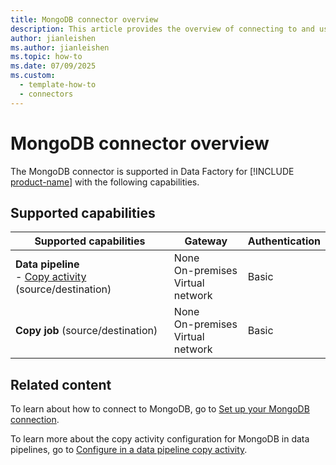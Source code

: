 ```yaml
---
title: MongoDB connector overview
description: This article provides the overview of connecting to and using MongoDB data in Data Factory.
author: jianleishen
ms.author: jianleishen
ms.topic: how-to
ms.date: 07/09/2025
ms.custom:
  - template-how-to
  - connectors
---
```


# MongoDB connector overview

The MongoDB connector is supported in Data Factory for [!INCLUDE [product-name](../includes/product-name.md)] with the following capabilities.

## Supported capabilities

| Supported capabilities                                                                 | Gateway                        | Authentication   |
|----------------------------------------------------------------------------------------|--------------------------------|------------------|
| **Data pipeline** <br>- [Copy activity](connector-mongodb-copy-activity.md) (source/destination)                            | None<br> On-premises<br> Virtual network | Basic           |
| **Copy job** (source/destination)                                                     | None<br> On-premises<br> Virtual network | Basic           |

## Related content

To learn about how to connect to MongoDB, go to [Set up your MongoDB connection](connector-mongodb.md).

To learn more about the copy activity configuration for MongoDB in data pipelines, go to [Configure in a data pipeline copy activity](connector-mongodb-copy-activity.md).
